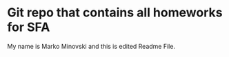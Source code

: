 # Git repo that contains all homeworks for SFA

My name is Marko Minovski and this is edited Readme File.
